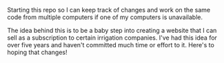 Starting this repo so I can keep track of changes and work on the same code from multiple computers if one of my computers is unavailable.

The idea behind this is to be a baby step into creating a website that I can sell as a subscription to certain irrigation companies. I've had this idea for over five years and haven't committed much time or effort to it. Here's to hoping that changes!
